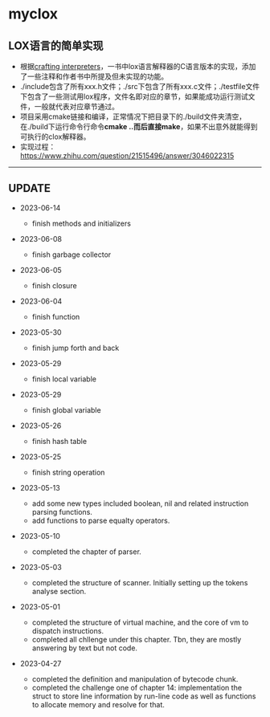 # myclox

## LOX语言的简单实现

- 根据[crafting interpreters](http://www.craftinginterpreters.com/)，一书中lox语言解释器的C语言版本的实现，添加了一些注释和作者书中所提及但未实现的功能。
- ./include包含了所有xxx.h文件；./src下包含了所有xxx.c文件；./testfile文件下包含了一些测试用lox程序，文件名即对应的章节，如果能成功运行测试文件，一般就代表对应章节通过。
- 项目采用cmake链接和编译，正常情况下把目录下的./build文件夹清空，在./build下运行命令行命令**cmake ..**而后直接**make**，如果不出意外就能得到可执行的clox解释器。
- 实现过程：https://www.zhihu.com/question/21515496/answer/3046022315

---

## UPDATE
- 2023-06-14
  - finish methods and initializers

- 2023-06-08
  - finish garbage collector
  
- 2023-06-05
  - finish closure

- 2023-06-04
  - finish function
  
- 2023-05-30
  - finish jump forth and back
  
- 2023-05-29
  - finish local variable

- 2023-05-29
  - finish global variable

- 2023-05-26
  - finish hash table
  
- 2023-05-25
  - finish string operation

- 2023-05-13
  - add some new types included boolean, nil and related instruction parsing functions.
  - add functions to parse equalty operators.

- 2023-05-10
  - completed the chapter of parser.

- 2023-05-03
  - completed the structure of scanner. Initially setting up the tokens analyse section. 
  
- 2023-05-01
  - completed the structure of virtual machine, and the core of vm to dispatch instructions.
  - completed all chllenge under this chapter. Tbn, they are mostly answering by text but not code.

- 2023-04-27
  - completed the definition and manipulation of bytecode chunk.
  - completed the challenge one of chapter 14: implementation the struct to store line information by run-line code as well as functions to allocate memory and resolve for that. 
